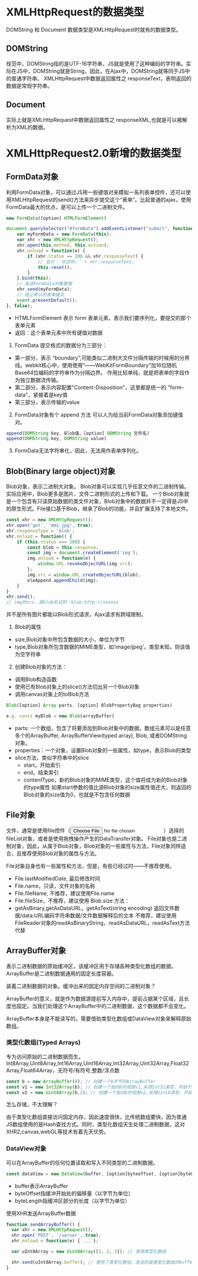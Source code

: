# XMLHttpRequest的数据类型
DOMString 和 Document 数据类型是XMLHttpRequest时就有的数据类型。
## DOMString
规范中，DOMString指的是UTF-16字符串，JS就是使用了这种编码的字符串。实际在JS中，DOMString就是String，因此，在Ajax中，DOMString就等同于JS中的普通字符串。
XMLHttpRequest中数据返回属性之 responseText，表明返回的数据是常规字符串。

## Document
实际上就是XMLHttpRequest中数据返回属性之 responseXML,也就是可以被解析为XML的数据。

# XMLHttpRequest2.0新增的数据类型
## FormData对象
利用FormData对象，可以通过JS用一些键值对来模拟一系列表单控件，还可以使用XMLHttpRequest的send()方法来异步提交这个“表单”。比起普通的ajax，使用FormData最大的优点，是可以上传一个二进制文件。
```javascript
new FormData([option] HTMLFormElement) 

document.querySelector("#formData").addEventListener("submit", function(event) {
    var myFormData = new FormData(this);
    var xhr = new XMLHttpRequest();
    xhr.open(this.method, this.action);
    xhr.onload = function(e) {
        if (xhr.status == 200 && xhr.responseText) {
            // 显示：'欢迎你，' + xhr.responseText;
            this.reset();
        }
    }.bind(this);
    // 发送FormData对象数据
    xhr.send(myFormData);
    // 阻止默认的表单提交
    event.preventDefault();
}, false);
```
- HTMLFormElement 表示 form 表单元素，表示我们要序列化，要提交的那个表单元素
- 返回：这个表单元素中所有键值对数据

1. FormData 提交格式的数据分为三部分：
- 第一部分，表示 “boundary”,可能类似二进制大文件分隔传输的时候用的分界线。webkit核心中，使用使用“——WebKitFormBoundary”加16位随机Base64位编码的字符串作为分隔边界。
作用比较单纯，就是把表单的字段作为独立数据流传输。
- 第二部分，表示内容配置"Content-Disposition"，这里都是统一的 "form-data"，紧接着是key值
- 第三部分，表示传输的value

2. FormData对象有个 append 方法
可以人为给当前FormData对象添加键值对。
```javascript
append(DOMString key, Blob值，[option] DOMString 文件名)
append(DOMString key, DOMString value)
```

3. FormData无法字符串化，因此，无法用作表单序列化。

## Blob(Binary large object)对象
Blob对象，表示二进制大对象。
Blob对象可以实现几乎任意文件的二进制传输。实际应用中，Blob更多是图片、文件二进制形式的上传和下载。
一个Blob对象就是一个包含有只读原始数据的类文件对象，Blob对象中的数据并不一定得是JS中的原生形式。File接口基于Blob，继承了Blob的功能，并且扩展支持了本地文件。

```javascript
const xhr = new XMLHttpRequest();
xhr.open('get', 'mm1.jpg', true);
xhr.responseType = 'blob';
xhr.onload = function() {
    if (this.status === 200) {
        const blob = this.response;
        const img = document.createElement('img');
        img.onload = function(e) {
            window.URL.revokeObjectURL(img.src);
        };
        img.src = window.URL.createObjectURL(blob);
        eleAppend.appendChild(img);
    }
}
xhr.send();
// img的src，是blob形式的：blob:http://xxxxxx
```
并不是所有图片都能以Blob形式请求，Ajax请求有跨域限制。

1. Blob的属性
- size,Blob对象中所包含数据的大小，单位为字节
- type,Blob对象所包含数据的MIME类型，如‘image/jpeg’。类型未知，则该值为空字符串

2. 创建Blob对象的方法：
- 调用Blob构造函数
- 使用已有Blob对象上的slice()方法切出另一个Blob对象
- 调用canvas对象上的toBlob方法

```javascript
Blob([option] Array parts, [option] BlobPropertyBag properties)

e.g. const myBlob = new Blob(arrayBuffer)
```
- parts: 一个数组，包含了将要添加到Blob对象中的数据。数组元素可以是任意多个的ArrayBuffer, ArrayBufferView(typed array), Blob, 或者DOMString对象。
- properties：一个对象，设置Blob对象的一些属性，如type，表示Blob的类型
- slice方法，类似字符串中的slice
    - start，开始索引
    - end，结束索引
    - contentType，新的Blob对象的MIME类型，这个值将成为新的Blob对象的type属性
    如果start参数的值比源Blob对象的size属性值还大，则返回的Blob对象的size值为0，也就是不包含任何数据
    
## File对象
文件，通常是使用file控件（<input type="file">）选择的fileList对象，或者是使用拖拽操作产生的DataTransfer对象。
File对象也是二进制对象，因此，从属于Blob对象，Blob对象的一些属性与方法，File对象同样适合，且推荐使用Blob对象的属性与方法。

File对象自身也有一些属性和方法，但是，有些已经过时——不推荐使用。
- File.lastModifiedDate, 最后修改时间
- File.name，只读，文件对象的名称
- File.fileName, 不推荐，建议使用File.name
- File.fileSize，不推荐，建议使用 Blob.size
方法：
- getAsBinary,getAsDataURL，getAsText(string encoding) 返回文件数据/data:URL编码字符串数据/文件数据解释后的文本
不推荐，建议使用FileReader对象的readAsBinaryString，readAsDataURL，readAsText方法代替

## ArrayBuffer对象
表示二进制数据的原始缓冲区，该缓冲区用于存储各种类型化数组的数据。
ArrayBuffer是二进制数据通用的固定长度容器。

装着二进制数据的对象。缓冲出来的固定内存空间的二进制对象？

ArrayBuffer的意义，就是作为数据源提前写入内存中，提前占据某个区域，且长度也固定。当我们处理这个ArrayBuffer中的二进制数据，这个数据都不会变化。

ArrayBuffer本身是不能读写的，需要借助类型化数组或DataView对象来解释原始数组。

### 类型化数组(Typed Arrays)
专为访问原始的二进制数据而生。
Int8Array,Uint8Array,Int16Array,Uint16Array,Int32Array,Uint32Array,Float32Array,Float64Array，无符号/有符号,整数/浮点数
```javascript
const b = new ArrayBuffer(8); // 创建一个8字节的ArrayBuffer
const v1 = new Int32Array(b); // 创建一个指向b的视图v1,采用Int32类型，开始于默认的字节索引0，直到缓冲区的末尾
const v2 = new Uint8Array(b,2); // 创建一个指向b的视图v2,采用Uint8类型，开始于字节索引2，直到缓冲区的末尾
```
怎么存储，不太理解？

由于类型化数组直接访问固定内存，因此速度很快，比传统数组要快，因为普通JS数组使用的是Hash查找方式。同时，类型化数组天生处理二进制数据，这对XHR2,canvas,webGL等技术有着先天优势。

### DataView对象
可以在ArrayBuffer的任何位置读取和写入不同类型的二进制数据。
```javascript
const dataView = new DataView(buffer, [option]byteoffset, [option]byteLength)
```
- buffer表示ArrayBuffer
- byteOffset指缓冲开始处的偏移量（以字节为单位）
- byteLength指缓冲区部分的长度（以字节为单位）

使用XHR发送ArrayBuffer数据
```javascript
function sendArrayBuffer() {
  var xhr = new XMLHttpRequest();
  xhr.open('POST', '/server', true);
  xhr.onload = function(e) { ... };

  var uInt8Array = new Uint8Array([1, 2, 3]); // 使用类型化数组

  xhr.send(uInt8Array.buffer); // 使用了类型化数组，发送的是类型化数组的buffer属性，也就是ArrayBuffer对象
}
```